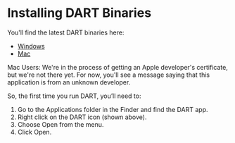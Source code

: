 # Installing DART Binaries

You'll find the latest DART binaries here:

* [Windows](https://s3.amazonaws.com/aptrust.public.download/DART/DART-0.1.9-Windows.exe)
* [Mac](https://s3.amazonaws.com/aptrust.public.download/DART/DART-0.1.9-Mac.dmg)

Mac Users: We're in the process of getting an Apple developer's certificate,
but we're not there yet. For now, you'll see a message saying that this
application is from an unknown developer.

So, the first time you run DART, you’ll need to:

1. Go to the Applications folder in the Finder and find the DART app.
2. Right click on the DART icon (shown above).
3. Choose Open from the menu.
4. Click Open.
